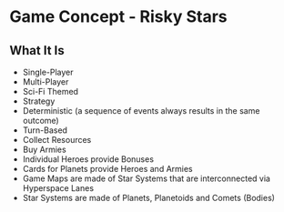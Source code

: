 # Game Concept - Risky Stars

## What It Is

- Single-Player
- Multi-Player
- Sci-Fi Themed
- Strategy
- Deterministic (a sequence of events always results in the same outcome)
- Turn-Based
- Collect Resources
- Buy Armies
- Individual Heroes provide Bonuses
- Cards for Planets provide Heroes and Armies
- Game Maps are made of Star Systems that are interconnected via Hyperspace Lanes
- Star Systems are made of Planets, Planetoids and Comets (Bodies)

